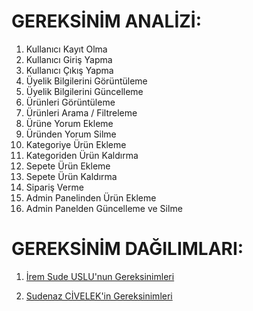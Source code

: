 # GEREKSİNİM ANALİZİ:

1.  ⁠Kullanıcı Kayıt Olma
2.  Kullanıcı Giriş Yapma
3.  Kullanıcı Çıkış Yapma
4.  Üyelik Bilgilerini Görüntüleme
5.  Üyelik Bilgilerini Güncelleme
6. ⁠Ürünleri Görüntüleme
7. Ürünleri Arama / Filtreleme ⁠
8. Ürüne Yorum Ekleme
9. Üründen Yorum Silme
10. Kategoriye Ürün Ekleme
11. ⁠Kategoriden Ürün Kaldırma
12. Sepete Ürün Ekleme ⁠
13. Sepete Ürün Kaldırma
14. Sipariş Verme  ⁠
15. Admin Panelinden Ürün Ekleme
16. Admin Panelden Güncelleme ve Silme

# GEREKSİNİM DAĞILIMLARI:
1. [İrem Sude USLU'nun Gereksinimleri](./iremg.md)

2. [Sudenaz CİVELEK'in Gereksinimleri](./sudeg.md)
